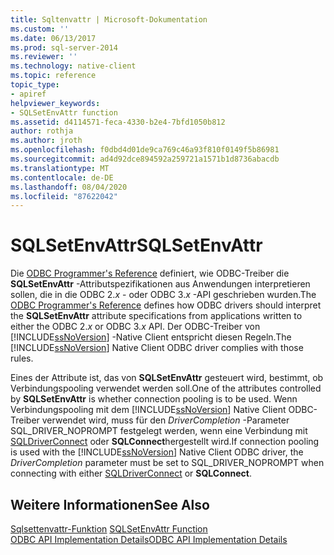```yaml
---
title: Sqltenvattr | Microsoft-Dokumentation
ms.custom: ''
ms.date: 06/13/2017
ms.prod: sql-server-2014
ms.reviewer: ''
ms.technology: native-client
ms.topic: reference
topic_type:
- apiref
helpviewer_keywords:
- SQLSetEnvAttr function
ms.assetid: d4114571-feca-4330-b2e4-7bfd1050b812
author: rothja
ms.author: jroth
ms.openlocfilehash: f0dbd4d01de9ca769c46a93f810f0149f5b86981
ms.sourcegitcommit: ad4d92dce894592a259721a1571b1d8736abacdb
ms.translationtype: MT
ms.contentlocale: de-DE
ms.lasthandoff: 08/04/2020
ms.locfileid: "87622042"
---
```

# <a name="sqlsetenvattr"></a><span data-ttu-id="a4f55-102">SQLSetEnvAttr</span><span class="sxs-lookup"><span data-stu-id="a4f55-102">SQLSetEnvAttr</span></span>
  <span data-ttu-id="a4f55-103">Die [ODBC Programmer's Reference](https://go.microsoft.com/fwlink/?LinkId=45250) definiert, wie ODBC-Treiber die **SQLSetEnvAttr** -Attributspezifikationen aus Anwendungen interpretieren sollen, die in die ODBC 2.*x* - oder ODBC 3.*x* -API geschrieben wurden.</span><span class="sxs-lookup"><span data-stu-id="a4f55-103">The [ODBC Programmer's Reference](https://go.microsoft.com/fwlink/?LinkId=45250) defines how ODBC drivers should interpret the **SQLSetEnvAttr** attribute specifications from applications written to either the ODBC 2.*x* or ODBC 3.*x* API.</span></span> <span data-ttu-id="a4f55-104">Der ODBC-Treiber von [!INCLUDE[ssNoVersion](../../includes/ssnoversion-md.md)] -Native Client entspricht diesen Regeln.</span><span class="sxs-lookup"><span data-stu-id="a4f55-104">The [!INCLUDE[ssNoVersion](../../includes/ssnoversion-md.md)] Native Client ODBC driver complies with those rules.</span></span>  
  
 <span data-ttu-id="a4f55-105">Eines der Attribute ist, das von **SQLSetEnvAttr** gesteuert wird, bestimmt, ob Verbindungspooling verwendet werden soll.</span><span class="sxs-lookup"><span data-stu-id="a4f55-105">One of the attributes controlled by **SQLSetEnvAttr** is whether connection pooling is to be used.</span></span> <span data-ttu-id="a4f55-106">Wenn Verbindungspooling mit dem [!INCLUDE[ssNoVersion](../../includes/ssnoversion-md.md)] Native Client ODBC-Treiber verwendet wird, muss für den *DriverCompletion* -Parameter SQL_DRIVER_NOPROMPT festgelegt werden, wenn eine Verbindung mit [SQLDriverConnect](sqldriverconnect.md) oder **SQLConnect**hergestellt wird.</span><span class="sxs-lookup"><span data-stu-id="a4f55-106">If connection pooling is used with the [!INCLUDE[ssNoVersion](../../includes/ssnoversion-md.md)] Native Client ODBC driver, the *DriverCompletion* parameter must be set to SQL_DRIVER_NOPROMPT when connecting with either [SQLDriverConnect](sqldriverconnect.md) or **SQLConnect**.</span></span>  
  
## <a name="see-also"></a><span data-ttu-id="a4f55-107">Weitere Informationen</span><span class="sxs-lookup"><span data-stu-id="a4f55-107">See Also</span></span>  
 <span data-ttu-id="a4f55-108">[Sqlsettenvattr-Funktion](https://go.microsoft.com/fwlink/?LinkId=59369) </span><span class="sxs-lookup"><span data-stu-id="a4f55-108">[SQLSetEnvAttr Function](https://go.microsoft.com/fwlink/?LinkId=59369) </span></span>  
 [<span data-ttu-id="a4f55-109">ODBC API Implementation Details</span><span class="sxs-lookup"><span data-stu-id="a4f55-109">ODBC API Implementation Details</span></span>](odbc-api-implementation-details.md)  
  
  
